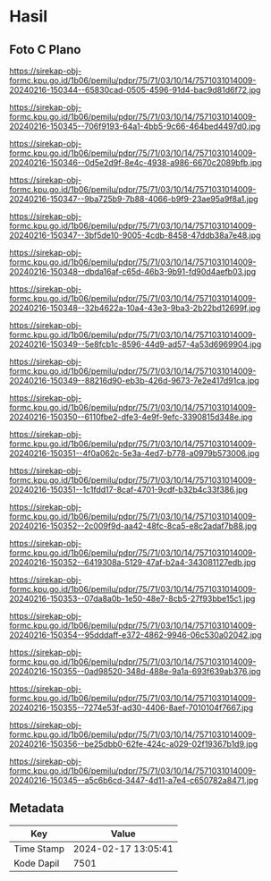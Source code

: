 # Hasil

## Foto C Plano

https://sirekap-obj-formc.kpu.go.id/1b06/pemilu/pdpr/75/71/03/10/14/7571031014009-20240216-150344--65830cad-0505-4596-91d4-bac9d81d6f72.jpg

https://sirekap-obj-formc.kpu.go.id/1b06/pemilu/pdpr/75/71/03/10/14/7571031014009-20240216-150345--706f9193-64a1-4bb5-9c66-464bed4497d0.jpg

https://sirekap-obj-formc.kpu.go.id/1b06/pemilu/pdpr/75/71/03/10/14/7571031014009-20240216-150346--0d5e2d9f-8e4c-4938-a986-6670c2089bfb.jpg

https://sirekap-obj-formc.kpu.go.id/1b06/pemilu/pdpr/75/71/03/10/14/7571031014009-20240216-150347--9ba725b9-7b88-4066-b9f9-23ae95a9f8a1.jpg

https://sirekap-obj-formc.kpu.go.id/1b06/pemilu/pdpr/75/71/03/10/14/7571031014009-20240216-150347--3bf5de10-9005-4cdb-8458-47ddb38a7e48.jpg

https://sirekap-obj-formc.kpu.go.id/1b06/pemilu/pdpr/75/71/03/10/14/7571031014009-20240216-150348--dbda16af-c65d-46b3-9b91-fd90d4aefb03.jpg

https://sirekap-obj-formc.kpu.go.id/1b06/pemilu/pdpr/75/71/03/10/14/7571031014009-20240216-150348--32b4622a-10a4-43e3-9ba3-2b22bd12699f.jpg

https://sirekap-obj-formc.kpu.go.id/1b06/pemilu/pdpr/75/71/03/10/14/7571031014009-20240216-150349--5e8fcb1c-8596-44d9-ad57-4a53d6969904.jpg

https://sirekap-obj-formc.kpu.go.id/1b06/pemilu/pdpr/75/71/03/10/14/7571031014009-20240216-150349--88216d90-eb3b-426d-9673-7e2e417d91ca.jpg

https://sirekap-obj-formc.kpu.go.id/1b06/pemilu/pdpr/75/71/03/10/14/7571031014009-20240216-150350--6110fbe2-dfe3-4e9f-9efc-3390815d348e.jpg

https://sirekap-obj-formc.kpu.go.id/1b06/pemilu/pdpr/75/71/03/10/14/7571031014009-20240216-150351--4f0a062c-5e3a-4ed7-b778-a0979b573006.jpg

https://sirekap-obj-formc.kpu.go.id/1b06/pemilu/pdpr/75/71/03/10/14/7571031014009-20240216-150351--1c1fdd17-8caf-4701-9cdf-b32b4c33f386.jpg

https://sirekap-obj-formc.kpu.go.id/1b06/pemilu/pdpr/75/71/03/10/14/7571031014009-20240216-150352--2c009f9d-aa42-48fc-8ca5-e8c2adaf7b88.jpg

https://sirekap-obj-formc.kpu.go.id/1b06/pemilu/pdpr/75/71/03/10/14/7571031014009-20240216-150352--6419308a-5129-47af-b2a4-343081127edb.jpg

https://sirekap-obj-formc.kpu.go.id/1b06/pemilu/pdpr/75/71/03/10/14/7571031014009-20240216-150353--07da8a0b-1e50-48e7-8cb5-27f93bbe15c1.jpg

https://sirekap-obj-formc.kpu.go.id/1b06/pemilu/pdpr/75/71/03/10/14/7571031014009-20240216-150354--95dddaff-e372-4862-9946-06c530a02042.jpg

https://sirekap-obj-formc.kpu.go.id/1b06/pemilu/pdpr/75/71/03/10/14/7571031014009-20240216-150355--0ad98520-348d-488e-9a1a-693f639ab376.jpg

https://sirekap-obj-formc.kpu.go.id/1b06/pemilu/pdpr/75/71/03/10/14/7571031014009-20240216-150355--7274e53f-ad30-4406-8aef-7010104f7667.jpg

https://sirekap-obj-formc.kpu.go.id/1b06/pemilu/pdpr/75/71/03/10/14/7571031014009-20240216-150356--be25dbb0-62fe-424c-a029-02f19367b1d9.jpg

https://sirekap-obj-formc.kpu.go.id/1b06/pemilu/pdpr/75/71/03/10/14/7571031014009-20240216-150345--a5c6b6cd-3447-4d11-a7e4-c650782a8471.jpg


## Metadata

| Key        | Value               |
| ---------- | ------------------- |
| Time Stamp | 2024-02-17 13:05:41 |
| Kode Dapil | 7501                |



